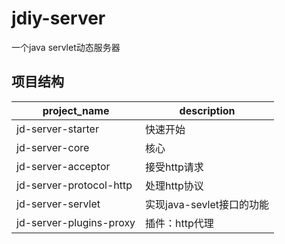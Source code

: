 # jdiy-server
一个java servlet动态服务器

## 项目结构
project_name|description
---|---
jd-server-starter| 快速开始
jd-server-core |核心
jd-server-acceptor  |接受http请求 
jd-server-protocol-http |处理http协议
jd-server-servlet |实现java-sevlet接口的功能
jd-server-plugins-proxy |插件：http代理